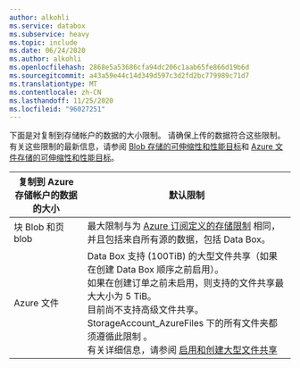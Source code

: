 ```yaml
---
author: alkohli
ms.service: databox
ms.subservice: heavy
ms.topic: include
ms.date: 06/24/2020
ms.author: alkohli
ms.openlocfilehash: 2868e5a53686cfa94dc206c1aab65fe866d19b6d
ms.sourcegitcommit: a43a59e44c14d349d597c3d2fd2bc779989c71d7
ms.translationtype: MT
ms.contentlocale: zh-CN
ms.lasthandoff: 11/25/2020
ms.locfileid: "96027251"
---
```

下面是对复制到存储帐户的数据的大小限制。 请确保上传的数据符合这些限制。 有关这些限制的最新信息，请参阅 [Blob 存储的可伸缩性和性能目标](../articles/storage/blobs/scalability-targets.md)和 [Azure 文件存储的可伸缩性和性能目标](../articles/storage/files/storage-files-scale-targets.md)。

| 复制到 Azure 存储帐户的数据的大小                      | 默认限制          |
|---------------------------------------------------------------------|------------------------|
| 块 Blob 和页 blob                                            | 最大限制与为 [Azure 订阅定义的存储限制](../articles/azure-resource-manager/management/azure-subscription-service-limits.md#storage-limits) 相同，并且包括来自所有源的数据，包括 Data Box。 |
| Azure 文件                                                          | Data Box 支持 (100TiB) 的大型文件共享（如果在创建 Data Box 顺序之前启用）。 <br> 如果在创建订单之前未启用，则支持的文件共享最大大小为 5 TiB。 <br> 目前尚不支持高级文件共享。<br> StorageAccount_AzureFiles 下的所有文件夹都须遵循此限制  。 <br> 有关详细信息，请参阅 [启用和创建大型文件共享](../articles/storage/files/storage-files-how-to-create-large-file-share.md)      |